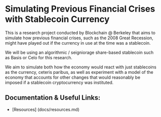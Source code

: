# Simulating Previous Financial Crises with Stablecoin Currency

This is a research project conducted by Blockchain @ Berkeley that aims to simulate how previous financial crises, such as the 2008 Great Recession, might have played out if the currency in use at the time was a stablecoin.

We will be using an algorithmic / seigniorage share-based stablecoin such as Basis or Celo for this research.

We aim to simulate both how the economy would react with just stablecoins as the currency, ceteris paribus, as well as experiment with a model of the economy that accounts for other changes that would reasonably be imposed if a stablecoin cryptocurrency was instituted.

## Documentation & Useful Links:

 * [Resources] (docs/resources.md)